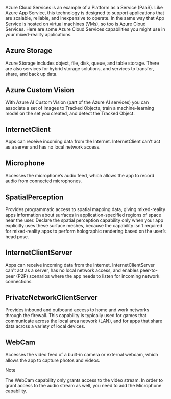 Azure Cloud Services is an example of a Platform as a Service (PaaS). Like Azure App Service, this technology is designed to support applications that are scalable, reliable, and inexpensive to operate. In the same way that App Service is hosted on virtual machines (VMs), so too is Azure Cloud Services. Here are some Azure Cloud Services capabilities you might use in your mixed-reality applications.

## Azure Storage

Azure Storage includes object, file, disk, queue, and table storage. There are also services for hybrid storage solutions, and services to transfer, share, and back up data.

## Azure Custom Vision

With Azure AI Custom Vision (part of the Azure AI services) you can associate a set of images to Tracked Objects, train a machine-learning model on the set you created, and detect the Tracked Object.

## InternetClient

Apps can receive incoming data from the Internet. InternetClient can't act as a server and has no local network access.

## Microphone

Accesses the microphone’s audio feed, which allows the app to record audio from connected microphones.

## SpatialPerception

Provides programmatic access to spatial mapping data, giving mixed-reality apps information about surfaces in application-specified regions of space near the user. Declare the spatial perception capability only when your app explicitly uses these surface meshes, because the capability isn't required for mixed-reality apps to perform holographic rendering based on the user’s head pose.

## InternetClientServer

Apps can receive incoming data from the Internet. InternetClientServer can't act as a server, has no local network access, and enables peer-to-peer (P2P) scenarios where the app needs to listen for incoming network connections.

## PrivateNetworkClientServer

Provides inbound and outbound access to home and work networks through the firewall. This capability is typically used for games that communicate across the local area network (LAN), and for apps that share data across a variety of local devices.

## WebCam

Accesses the video feed of a built-in camera or external webcam, which allows the app to capture photos and videos.

> [!NOTE]
> The WebCam capability only grants access to the video stream. In order to grant access to the audio stream as well, you need to add the Microphone capability.
